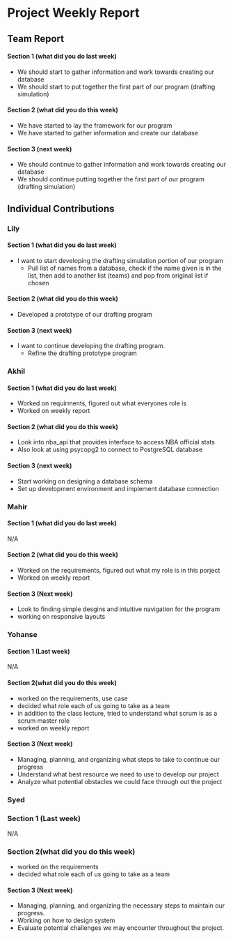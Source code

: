 # Project Weekly Report
## Team Report
#### Section 1 (what did you do last week)
* We should start to gather information and work towards creating our database
* We should start to put together the first part of our program (drafting simulation)
#### Section 2 (what did you do this week)
* We have started to lay the framework for our program
* We have started to gather information and create our database
#### Section 3 (next week)
* We should continue to gather information and work towards creating our database
* We should continue putting together the first part of our program (drafting simulation)
## Individual Contributions
### Lily
#### Section 1 (what did you do last week)
* I want to start developing the drafting simulation portion of our program
    * Pull list of names from a database, check if the name given is in the list, then add to another list (teams) and pop from original list if chosen
#### Section 2 (what did you do this week)
* Developed a prototype of our drafting program
#### Section 3 (next week)
* I want to continue developing the drafting program.
    * Refine the drafting prototype program
### Akhil
#### Section 1 (what did you do last week)
* Worked on requirments, figured out what everyones role is
* Worked on weekly report
#### Section 2 (what did you do this week)
* Look into nba_api that provides interface to access NBA official stats
* Also look at using psycopg2 to connect to PostgreSQL database 
#### Section 3 (next week)
* Start working on designing a database schema
* Set up development environment and implement database connection
### Mahir
#### Section 1 (what did you do last week) 
N/A
#### Section 2 (what did you do this week) 
* Worked on the requirements, figured out what my role is in this porject 
* Worked on weekly report
#### Section 3 (Next week)
* Look to finding simple desgins and intuitive navigation for the program
* working on responsive layouts 
### Yohanse
#### Section 1 (Last week)
N/A
#### Section 2(what did you do this week)
* worked on the requirements, use case
* decided what role each of us going to take as a team
* in addition to the class lecture, tried to understand what scrum is as a scrum master role
* worked on weekly report
#### Section 3 (Next week)
* Managing, planning, and organizing what steps to take to continue our progress
* Understand what best resource we need to use to develop our project
* Analyze what potential obstacles we could face through out the project
### Syed 
### Section 1 (Last week)
N/A
### Section 2(what did you do this week)
* worked on the requirements
* decided what role each of us going to take as a team
#### Section 3 (Next week)
* Managing, planning, and organizing the necessary steps to maintain our progress.
* Working on how to design system 
* Evaluate potential challenges we may encounter throughout the project.
